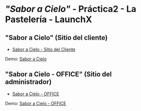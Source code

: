# ***"Sabor a Cielo"*** - Práctica2 - La Pastelería - LaunchX

## "Sabor a Cielo" (Sitio del cliente)

- [Sabor a Cielo - Sitio del Cliente](/Pasteleria/PASTELERIA.md)

Demo: [Sabor a Cielo](https://saboracielo.netlify.app/)

## "Sabor a Cielo - OFFICE" (Sitio del administrador)

- [Sabor a Cielo - OFFICE](./El%20pastelero.PASTELERO.md)

Demo: [Sabor a Cielo - OFFICE](https://saboracielo-office.netlify.app/)
